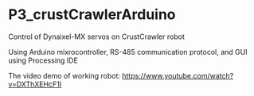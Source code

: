 # P3_crustCrawlerArduino
Control of Dynaixel-MX servos on CrustCrawler robot

Using Arduino mixrocontroller, RS-485 communication protocol, and GUI using Processing IDE

The video demo of working robot:
https://www.youtube.com/watch?v=DXThXEHcF1I
